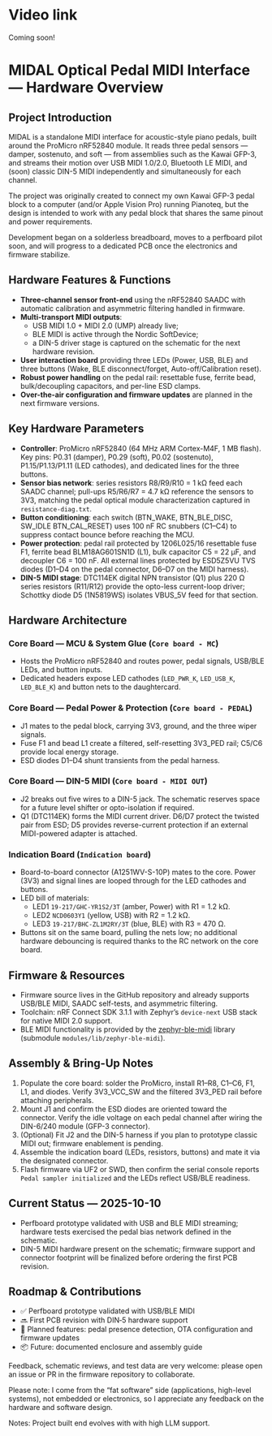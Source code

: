 # Video link

Coming soon!

# MIDAL Optical Pedal MIDI Interface — Hardware Overview

## Project Introduction

MIDAL is a standalone MIDI interface for acoustic-style piano pedals, built around the ProMicro nRF52840 module. It reads three pedal sensors — damper, sostenuto, and soft — from assemblies such as the Kawai GFP-3, and streams their motion over USB MIDI 1.0/2.0, Bluetooth LE MIDI, and (soon) classic DIN-5 MIDI independently and simultaneously for each channel.

The project was originally created to connect my own Kawai GFP-3 pedal block to a computer (and/or Apple Vision Pro) running Pianoteq, but the design is intended to work with any pedal block that shares the same pinout and power requirements.

Development began on a solderless breadboard, moves to a perfboard pilot soon, and will progress to a dedicated PCB once the electronics and firmware stabilize.

## Hardware Features & Functions

- **Three-channel sensor front-end** using the nRF52840 SAADC with automatic calibration and asymmetric filtering handled in firmware.
- **Multi-transport MIDI outputs**:
  - USB MIDI 1.0 + MIDI 2.0 (UMP) already live;
  - BLE MIDI is active through the Nordic SoftDevice;
  - a DIN-5 driver stage is captured on the schematic for the next hardware revision.
- **User interaction board** providing three LEDs (Power, USB, BLE) and three buttons (Wake, BLE disconnect/forget, Auto-off/Calibration reset).
- **Robust power handling** on the pedal rail: resettable fuse, ferrite bead, bulk/decoupling capacitors, and per-line ESD clamps.
- **Over-the-air configuration and firmware updates** are planned in the next firmware versions.

## Key Hardware Parameters

- **Controller**: ProMicro nRF52840 (64 MHz ARM Cortex-M4F, 1 MB flash). Key pins: P0.31 (damper), P0.29 (soft), P0.02 (sostenuto), P1.15/P1.13/P1.11 (LED cathodes), and dedicated lines for the three buttons.
- **Sensor bias network**: series resistors R8/R9/R10 = 1 kΩ feed each SAADC channel; pull-ups R5/R6/R7 = 4.7 kΩ reference the sensors to 3V3, matching the pedal optical module characterization captured in `resistance-diag.txt`.
- **Button conditioning**: each switch (BTN_WAKE, BTN_BLE_DISC, SW_IDLE BTN_CAL_RESET) uses 100 nF RC snubbers (C1–C4) to suppress contact bounce before reaching the MCU.
- **Power protection**: pedal rail protected by 1206L025/16 resettable fuse F1, ferrite bead BLM18AG601SN1D (L1), bulk capacitor C5 = 22 µF, and decoupler C6 = 100 nF. All external lines protected by ESD5Z5VU TVS diodes (D1–D4 on the pedal connector, D6–D7 on the MIDI harness).
- **DIN-5 MIDI stage**: DTC114EK digital NPN transistor (Q1) plus 220 Ω series resistors (R11/R12) provide the opto-less current-loop driver; Schottky diode D5 (1N5819WS) isolates VBUS_5V feed for that section.

## Hardware Architecture

### Core Board — MCU & System Glue (`Core board - MC`)

- Hosts the ProMicro nRF52840 and routes power, pedal signals, USB/BLE LEDs, and button inputs.
- Dedicated headers expose LED cathodes (`LED_PWR_K`, `LED_USB_K`, `LED_BLE_K`) and button nets to the daughtercard.

### Core Board — Pedal Power & Protection (`Core board - PEDAL`)

- J1 mates to the pedal block, carrying 3V3, ground, and the three wiper signals.
- Fuse F1 and bead L1 create a filtered, self-resetting 3V3_PED rail; C5/C6 provide local energy storage.
- ESD diodes D1–D4 shunt transients from the pedal harness.

### Core Board — DIN-5 MIDI (`Core board - MIDI OUT`)

- J2 breaks out five wires to a DIN-5 jack. The schematic reserves space for a future level shifter or opto-isolation if required.
- Q1 (DTC114EK) forms the MIDI current driver. D6/D7 protect the twisted pair from ESD; D5 provides reverse-current protection if an external MIDI-powered adapter is attached.

### Indication Board (`Indication board`)

- Board-to-board connector (A1251WV-S-10P) mates to the core. Power (3V3) and signal lines are looped through for the LED cathodes and buttons.
- LED bill of materials:
  - LED1 `19-217/GHC-YR1S2/3T` (amber, Power) with R1 = 1.2 kΩ.
  - LED2 `NCD0603Y1` (yellow, USB) with R2 = 1.2 kΩ.
  - LED3 `19-217/BHC-ZL1M2RY/3T` (blue, BLE) with R3 = 470 Ω.
- Buttons sit on the same board, pulling the nets low; no additional hardware debouncing is required thanks to the RC network on the core board.

## Firmware & Resources

- Firmware source lives in the GitHub repository and already supports USB/BLE MIDI, SAADC self-tests, and asymmetric filtering.
- Toolchain: nRF Connect SDK 3.1.1 with Zephyr’s `device-next` USB stack for native MIDI 2.0 support.
- BLE MIDI functionality is provided by the [zephyr-ble-midi](https://github.com/stuffmatic/zephyr-ble-midi) library (submodule `modules/lib/zephyr-ble-midi`).

## Assembly & Bring-Up Notes

1. Populate the core board: solder the ProMicro, install R1–R8, C1–C6, F1, L1, and diodes. Verify 3V3_VCC_SW and the filtered 3V3_PED rail before attaching peripherals.
2. Mount J1 and confirm the ESD diodes are oriented toward the connector. Verify the idle voltage on each pedal channel after wiring the DIN-6/240 module (GFP-3 connector).
3. (Optional) Fit J2 and the DIN-5 harness if you plan to prototype classic MIDI out; firmware enablement is pending.
4. Assemble the indication board (LEDs, resistors, buttons) and mate it via the designated connector.
5. Flash firmware via UF2 or SWD, then confirm the serial console reports `Pedal sampler initialized` and the LEDs reflect USB/BLE readiness.

## Current Status — 2025-10-10

- Perfboard prototype validated with USB and BLE MIDI streaming; hardware tests exercised the pedal bias network defined in the schematic.
- DIN-5 MIDI hardware present on the schematic; firmware support and connector footprint will be finalized before ordering the first PCB revision.

## Roadmap & Contributions

- ✅ Perfboard prototype validated with USB/BLE MIDI
- 🔜 First PCB revision with DIN‑5 hardware support
- 🚀 Planned features: pedal presence detection, OTA configuration and firmware updates
- 📦 Future: documented enclosure and assembly guide

Feedback, schematic reviews, and test data are very welcome: please open an issue or PR in the firmware repository to collaborate.

Please note: I come from the “fat software” side (applications, high-level systems), not embedded or electronics, so I appreciate any feedback on the hardware and software design.

Notes:
Project built end evolves with with high LLM support.
